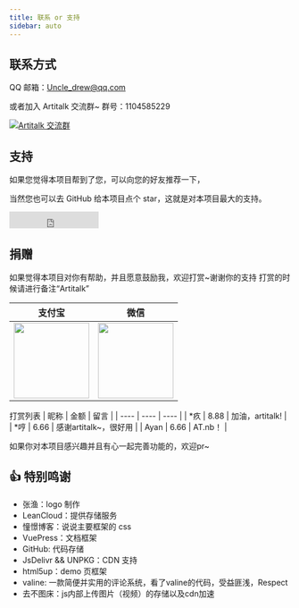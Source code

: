 ```yaml
---
title: 联系 or 支持
sidebar: auto
---
```


## 联系方式

QQ 邮箱：Uncle_drew@qq.com

或者加入 Artitalk 交流群~  群号：1104585229

<a target="_blank" href="//shang.qq.com/wpa/qunwpa?idkey=520e7f864d39813525de483e40e50ffdea7f64715c88aca117169fcdbef6cd14"><img border="0" src="//pub.idqqimg.com/wpa/images/group.png" alt="Artitalk 交流群 " title="Artitalk 交流群 "></a>

## 支持

如果您觉得本项目帮到了您，可以向您的好友推荐一下，

当然您也可以去 GitHub 给本项目点个 star，这就是对本项目最大的支持。

<iframe src="https://ghbtns.com/github-btn.html?user=ArtitalkJS&repo=artitalk&type=star&count=true&size=large&v=2" frameborder="0" scrolling="0" width="160px" height="30px"></iframe>

## 捐赠

如果觉得本项目对你有帮助，并且愿意鼓励我，欢迎打赏~谢谢你的支持
打赏的时候请进行备注“Artitalk”

|  支付宝   | 微信  |
|  ----  | ----  |
| <img width="135" src="https://cdn.jsdelivr.net/gh/drew233/cdn/zhifupay.jpg"> | <img width="135" src="https://cdn.jsdelivr.net/gh/drew233/cdn/weixinpay.png"> |

打赏列表
| 昵称 | 金额 | 留言 |
| ---- | ---- | ---- |
| *疚 | 8.88 | 加油，artitalk! |
| *哼 | 6.66 | 感谢artitalk~，很好用 |
| Ayan | 6.66 | AT.nb！ |

如果你对本项目感兴趣并且有心一起完善功能的，欢迎pr~

## 👍 特别鸣谢

* 张渔：logo 制作
* LeanCloud：提供存储服务
* 憧憬博客：说说主要框架的 css
* VuePress：文档框架
* GitHub: 代码存储
* JsDelivr && UNPKG：CDN 支持
* html5up：demo 页框架
* valine: 一款简便并实用的评论系统，看了valine的代码，受益匪浅，Respect
* 去不图床：js内部上传图片（视频）的存储以及cdn加速

<ins class="adsbygoogle"
     style="display:block"
     data-ad-format="fluid"
     data-ad-layout-key="-fb+5w+4e-db+86"
     data-ad-client="ca-pub-9420537843748923"
     data-ad-slot="8405286900"></ins>
<script>
     (adsbygoogle = window.adsbygoogle || []).push({});
</script>
